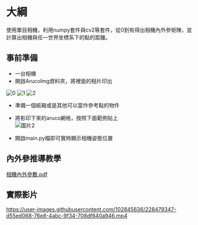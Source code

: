 # 大綱
使用單目相機，利用numpy套件與cv2等套件，從0到有得出相機內外參矩陣，並計算出相機與任一世界坐標系下的點的距離。

## 事前準備
  * 一台相機
  * 開啟ArucoImg資料夾，將裡面的相片印出  
  
  ![0](https://user-images.githubusercontent.com/102845636/228475762-1d2f7770-9b79-40b9-bc12-c611a5efe706.png)
  ![1](https://user-images.githubusercontent.com/102845636/228475775-b3b13f61-9d2d-4ee1-8191-ab7851770542.png)
  ![2](https://user-images.githubusercontent.com/102845636/228475787-9f64373f-9f01-44cd-978c-165fa4edf27a.png)
  
  * 準備一個紙箱或是其他可以當作參考點的物件
  * 將影印下來的aruco網格，按照下面範例貼上  
  ![圖片2](https://user-images.githubusercontent.com/102845636/228477573-870c3b9a-b3c6-4dbc-b02f-19548b96bc6e.png)

  * 開啟main.py檔即可實時顯示相機姿態位置
  
## 內外參推導教學
[相機內外參數.pdf](https://github.com/Zhong-Zi-Zeng/-/files/11098384/default.pdf)


## 實際影片
https://user-images.githubusercontent.com/102845636/228479347-d55ed068-76e8-4abc-9f34-708df640a946.mp4

